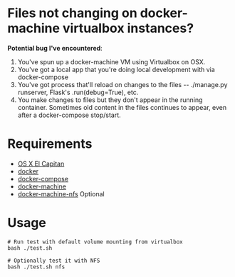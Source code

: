 Files not changing on docker-machine virtualbox instances?
=============================================================

**Potential bug I've encountered**:
1. You've spun up a docker-machine VM using Virtualbox on OSX.
2. You've got a local app that you're doing local development with via docker-compose
3. You've got process that'll reload on changes to the files -- ./manage.py runserver, Flask's .run(debug=True), etc.
4. You make changes to files but they don't appear in the running container. Sometimes old content in the files continues to appear, even after a docker-compose stop/start.

Requirements
================
* [OS X El Capitan](https://itunes.apple.com/us/app/os-x-el-capitan/id1018109117?mt=12)
* [docker](https://docs.docker.com/engine/installation/mac/)
* [docker-compose](https://docs.docker.com/compose/)
* [docker-machine](https://docs.docker.com/machine/)
* [docker-machine-nfs](https://github.com/adlogix/docker-machine-nfs) Optional

Usage
=======
```
# Run test with default volume mounting from virtualbox
bash ./test.sh

# Optionally test it with NFS
bash ./test.sh nfs
```
